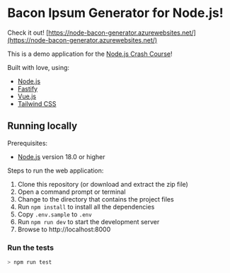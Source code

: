 # Bacon Ipsum Generator for Node.js!

Check it out! [https://node-bacon-generator.azurewebsites.net/](https://node-bacon-generator.azurewebsites.net/)

This is a demo application for the [Node.js Crash Course](http://bit.ly/node-crash-course)!

Built with love, using:

* [Node.js](https://nodejs.org/en/)
* [Fastify](https://www.fastify.io/)
* [Vue.js](https://vuejs.org/)
* [Tailwind CSS](https://tailwindcss.com/)

## Running locally

Prerequisites:

* [Node.js](https://nodejs.org/en/) version 18.0 or higher

Steps to run the web application:

1. Clone this repository (or download and extract the zip file)
1. Open a command prompt or terminal
1. Change to the directory that contains the project files
1. Run `npm install` to install all the dependencies
1. Copy `.env.sample` to `.env`
1. Run `npm run dev` to start the development server
1. Browse to http://localhost:8000

### Run the tests

```sh
> npm run test
```
